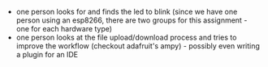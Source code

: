 * one person looks for and finds the led to blink (since we have one person
  using an esp8266, there are two groups for this assignment - one for each
  hardware type)
* one person looks at the file upload/download process and tries to improve
  the workflow (checkout adafruit's ampy) - possibly even writing a plugin for
  an IDE

